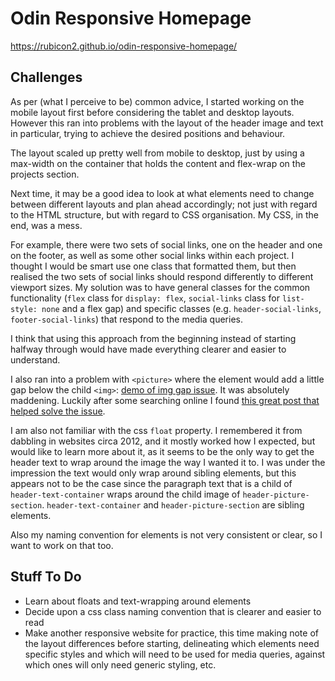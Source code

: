 # Odin Responsive Homepage
https://rubicon2.github.io/odin-responsive-homepage/

## Challenges
As per (what I perceive to be) common advice, I started working on the mobile layout first before considering the tablet and desktop layouts. 
However this ran into problems with the layout of the header image and text in particular, trying to achieve the desired positions and behaviour. 

The layout scaled up pretty well from mobile to desktop, just by using a max-width on the container that holds the content and flex-wrap on the projects section. 

Next time, it may be a good idea to look at what elements need to change between different layouts and plan ahead accordingly; not just with regard to the HTML structure, 
but with regard to CSS organisation. My CSS, in the end, was a mess. 

For example, there were two sets of social links, one on the header and one on the footer, as well as some other social links within each project. I thought I would be smart use one class that formatted them, 
but then realised the two sets of social links should respond differently to different viewport sizes. My solution was to have general classes for the common functionality (`flex` class for `display: flex`, 
`social-links` class for `list-style: none` and a flex gap) and specific classes (e.g. `header-social-links`, `footer-social-links`) that respond to the media queries. 

I think that using this approach from the beginning instead of starting halfway through would have made everything clearer and easier to understand. 

I also ran into a problem with `<picture>` where the element would add a little gap below the child `<img>`: [demo of img gap issue](https://codepen.io/rubicon2/pen/zYXRamo). It was absolutely maddening. Luckily after some searching 
online I found [this great post that helped solve the issue](https://dev.to/christiankaindl/the-strange-img-gap-in-html). 

I am also not familiar with the css `float` property. I remembered it from dabbling in websites circa 2012, and it mostly worked how I expected, but would like to learn more about it, as it 
seems to be the only way to get the header text to wrap around the image the way I wanted it to. I was under the impression the text would only wrap around sibling elements, but this appears 
not to be the case since the paragraph text that is a child of `header-text-container` wraps around the child image of `header-picture-section`. `header-text-container` and `header-picture-section` are sibling elements. 

Also my naming convention for elements is not very consistent or clear, so I want to work on that too. 

## Stuff To Do
- Learn about floats and text-wrapping around elements
- Decide upon a css class naming convention that is clearer and easier to read
- Make another responsive website for practice, this time making note of the layout differences before starting, delineating which elements need specific styles and which will need to be used for media queries,
  against which ones will only need generic styling, etc.
